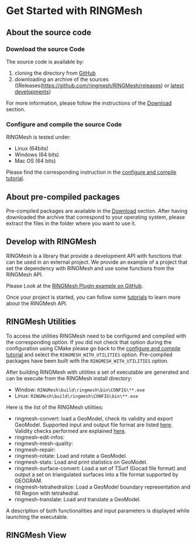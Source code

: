 # Get Started with RINGMesh

## About the source code

### Download the source Code

The source code is available by:

 1. cloning the directory from [GitHub](https://github.com/ringmesh/RINGMesh)
 1. downloading an archive of the sources ([Releases(https://github.com/ringmesh/RINGMesh/releases) 
 or [latest developments](https://github.com/ringmesh/RINGMesh/archive/master.zip)) 
 
 For more information, please follow the instructions of the [Download](/download) section. 
 
### Configure and compile the source Code

RINGMesh is tested under:

 * Linux (64bits)
 * Windows (64 bits)
 * Mac OS (64 bits)

Please find the corresponding instruction in the [configure and compile tutorial](/try/tutorials/configure_compile_ringmesh). 

## About pre-compiled packages

Pre-compiled packages are available in the [Download](/download) section.
After having downloaded the archive that correspond to your operating system, 
please extract the files in the folder where you want to use it.

## Develop with RINGMesh

RINGMesh is a library that provide a development API with functions that can be used in an external project.
We provide an example of a project that set the dependency with RINGMesh and use some functions from the RINGMesh API.

Please Look at the [RINGMesh Plugin example on GitHub](https://github.com/ringmesh/RINGMeshPluginExample).

Once your project is started, you can follow some [tutorials](/try/tutorials) to learn more about the RINGMesh API.

## RINGMesh Utilities 

To access the utilities RINGMesh need to be configured and compiled with the corresponding option.
If you did not check that option during the configuration using CMake please go back to the 
[configure and compile tutorial](/try/tutorials/configure_compile_ringmesh) and select the `RINGMESH_WITH_UTILITIES` option.
Pre-compiled packages have been built with the `RINGMESH_WITH_UTILITIES` option. 

After building RINGMesh with utilities a set of executable are generated and can be execute from the RINGMesh install directory:

 * Window: `RINGMesh\build\ringmesh\bin\CONFIG\**.exe`
 * Linux: `RINGMesh\build\ringmesh\CONFIG\bin\**.exe`
  
Here is the list of the RINGMesh utilities:

 * ringmesh-convert: load a GeoModel, check its validity and export GeoModel. 
 Supported input and output file format are listed [here](/features/file_formats). 
 Validity checks performed are explained [here](/features/validity).
 * ringmesh-edit-infos: 
 * ringmesh-mesh-quality:
 * ringmesh-repair: 
 * ringmesh-rotate: Load and rotate a GeoModel.
 * ringmesh-stats: Load and print statistics on GeoModel.
 * ringmesh-surface-convert: Load a set of TSurf (Gocad file format) and output a set on triangulated surfaces 
 into a file format supported by GEOGRAM.
 * ringmesh-tetrahedralize: Load a GeoModel boundary representation and fill Region with tetrahedral.
 * ringmesh-translate: Load and translate a GeoModel.
 
A description of both functionalities and input parameters is displayed while launching the executable.

## RINGMesh View 
